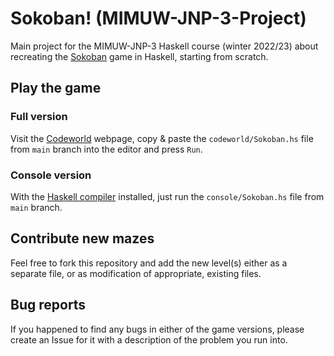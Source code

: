 # Sokoban! (MIMUW-JNP-3-Project)
Main project for the MIMUW-JNP-3 Haskell course (winter 2022/23) about recreating the [Sokoban](https://en.wikipedia.org/wiki/Sokoban) game in Haskell, starting from scratch.

## Play the game

### Full version
Visit the [Codeworld](https://code.world/haskell#) webpage, copy & paste the `codeworld/Sokoban.hs` file from `main` branch into the editor and press `Run`.

### Console version
With the [Haskell compiler](https://www.haskell.org/ghcup/) installed, just run the `console/Sokoban.hs` file from `main` branch.

## Contribute new mazes
Feel free to fork this repository and add the new level(s) either as a separate file, or as modification of appropriate, existing files.

## Bug reports
If you happened to find any bugs in either of the game versions, please create an Issue for it with a description of the problem you run into.
